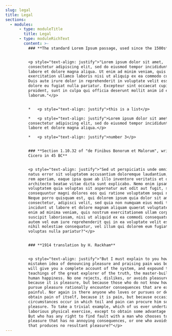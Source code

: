 ```yaml
---
slug: legal
title: Legal
sections:
  - modules:
      - type: moduleTitle
        title: Legal
      - type: moduleRichText
        content: >-
          ### **The standard Lorem Ipsum passage, used since the 1500s**


          <p style="text-align: justify">"Lorem ipsum dolor sit amet,
          consectetur adipiscing elit, sed do eiusmod tempor incididunt ut
          labore et dolore magna aliqua. Ut enim ad minim veniam, quis nostrud
          exercitation ullamco laboris nisi ut aliquip ex ea commodo consequat.
          Duis aute irure dolor in reprehenderit in voluptate velit esse cillum
          dolore eu fugiat nulla pariatur. Excepteur sint occaecat cupidatat non
          proident, sunt in culpa qui officia deserunt mollit anim id est
          laborum."</p>


          *   <p style="text-align: justify">this is a list</p>

          *   <p style="text-align: justify">Lorem ipsum dolor sit amet,
          consectetur adipiscing elit, sed do eiusmod tempor incididunt ut
          labore et dolore magna aliqua.</p>

          *   <p style="text-align: justify">number 3</p>


          ### **Section 1.10.32 of "de Finibus Bonorum et Malorum", written by
          Cicero in 45 BC**


          <p style="text-align: justify">"Sed ut perspiciatis unde omnis iste
          natus error sit voluptatem accusantium doloremque laudantium, totam
          rem aperiam, eaque ipsa quae ab illo inventore veritatis et quasi
          architecto beatae vitae dicta sunt explicabo. Nemo enim ipsam
          voluptatem quia voluptas sit aspernatur aut odit aut fugit, sed quia
          consequuntur magni dolores eos qui ratione voluptatem sequi nesciunt.
          Neque porro quisquam est, qui dolorem ipsum quia dolor sit amet,
          consectetur, adipisci velit, sed quia non numquam eius modi tempora
          incidunt ut labore et dolore magnam aliquam quaerat voluptatem. Ut
          enim ad minima veniam, quis nostrum exercitationem ullam corporis
          suscipit laboriosam, nisi ut aliquid ex ea commodi consequatur? Quis
          autem vel eum iure reprehenderit qui in ea voluptate velit esse quam
          nihil molestiae consequatur, vel illum qui dolorem eum fugiat quo
          voluptas nulla pariatur?"</p>


          ### **1914 translation by H. Rackham**


          <p style="text-align: justify">"But I must explain to you how all this
          mistaken idea of denouncing pleasure and praising pain was born and I
          will give you a complete account of the system, and expound the actual
          teachings of the great explorer of the truth, the master-builder of
          human happiness. No one rejects, dislikes, or avoids pleasure itself,
          because it is pleasure, but because those who do not know how to
          pursue pleasure rationally encounter consequences that are extremely
          painful. Nor again is there anyone who loves or pursues or desires to
          obtain pain of itself, because it is pain, but because occasionally
          circumstances occur in which toil and pain can procure him some great
          pleasure. To take a trivial example, which of us ever undertakes
          laborious physical exercise, except to obtain some advantage from it?
          But who has any right to find fault with a man who chooses to enjoy a
          pleasure that has no annoying consequences, or one who avoids a pain
          that produces no resultant pleasure?"</p>
---
```

